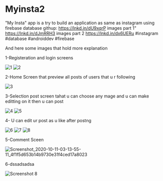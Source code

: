 # Myinsta2

"My Insta" app is a try to build an application as same as instagram using firebase database
githup: https://lnkd.in/dU9xqrP
images part 1" https://lnkd.in/dJmRRH3
images part 2 https://lnkd.in/dx6UERu
#instagram #database #androiddev #firebase

And here some images that hold more explanation

1-Registeration and login screens

![1](https://user-images.githubusercontent.com/44526915/116243701-82088a80-a767-11eb-8de3-716c1e97bba8.jpg)
![2](https://user-images.githubusercontent.com/44526915/116243703-82a12100-a767-11eb-8c20-a338cdeabc8b.jpg)

2-Home Screen that preview all posts of users that u r following

![3](https://user-images.githubusercontent.com/44526915/116243800-9cdaff00-a767-11eb-99b6-8e12f8dae0dd.jpg)
 
3-Selection post screen tahat u can choose any mage and u can make editting on  it then u can post 

![4](https://user-images.githubusercontent.com/44526915/116244027-d01d8e00-a767-11eb-8994-734a084bc6be.jpg)
![5](https://user-images.githubusercontent.com/44526915/116244056-d7449c00-a767-11eb-866a-ea9ba1a7313d.jpg)

4- U can edit ur post as u like after postng

![6](https://user-images.githubusercontent.com/44526915/116244374-2985bd00-a768-11eb-8132-b30be195212c.jpg)
![7](https://user-images.githubusercontent.com/44526915/116244378-2a1e5380-a768-11eb-87ad-14d8817e043c.jpg)
![8](https://user-images.githubusercontent.com/44526915/116244380-2a1e5380-a768-11eb-9a68-6b91bff37d05.jpg)

5-Comment Sceen 

![Screenshot_2020-10-11-03-13-55-11_4f1f5d653b14b9730e31f4ced17a8023](https://user-images.githubusercontent.com/44526915/116244795-8e411780-a768-11eb-822a-35965f44a355.jpg)

6-dssadsadsa 


![Screenshot 8](https://user-images.githubusercontent.com/44526915/116245426-3eaf1b80-a769-11eb-8162-250cfedf5c87.jpg)


